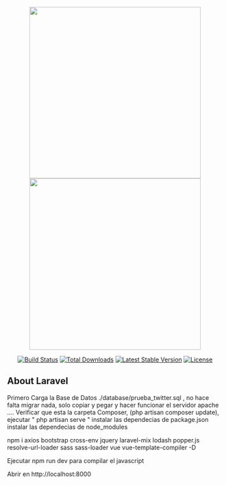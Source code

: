 <p align="center">
<img src="https://res.cloudinary.com/dtfbvvkyp/image/upload/v1566331377/laravel-logolockup-cmyk-red.svg" width="400">
<img src="https://pbs.twimg.com/profile_images/875996174305472512/upM71pVR_400x400.jpg"  width="400" >
</p>
<p align="center">
<a href="https://travis-ci.org/laravel/framework"><img src="https://travis-ci.org/laravel/framework.svg" alt="Build Status"></a>
<a href="https://packagist.org/packages/laravel/framework"><img src="https://poser.pugx.org/laravel/framework/d/total.svg" alt="Total Downloads"></a>
<a href="https://packagist.org/packages/laravel/framework"><img src="https://poser.pugx.org/laravel/framework/v/stable.svg" alt="Latest Stable Version"></a>
<a href="https://packagist.org/packages/laravel/framework"><img src="https://poser.pugx.org/laravel/framework/license.svg" alt="License"></a>
</p>

## About Laravel

Primero Carga la Base de Datos ./database/prueba_twitter.sql , no hace falta migrar nada, solo copiar y pegar y hacer funcionar el servidor apache ....
Verificar que esta la carpeta Composer, (php artisan composer update),  ejecutar " php artisan serve "
instalar las dependecias de package.json instalar las dependecias de node_modules

npm i axios bootstrap cross-env jquery laravel-mix lodash popper.js resolve-url-loader sass sass-loader vue vue-template-compiler -D

Ejecutar npm run dev para compilar el javascript

Abrir en http://localhost:8000
